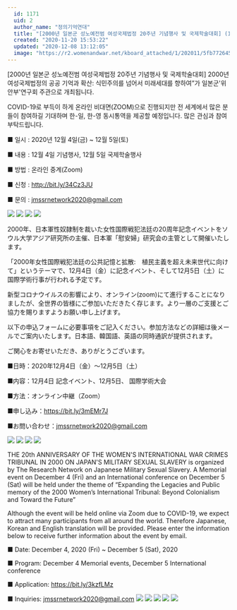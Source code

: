 ```yaml
---
  id: 1171
  uid: 2
  author_name: "정의기억연대"
  title: "[2000년 일본군 성노예전범 여성국제법정 20주년 기념행사 및 국제학술대회] (12.4~12.5 ZOOM) ENG/JPN"
  created: "2020-11-20 15:53:22"
  updated: "2020-12-08 13:12:05"
  image: "https://r2.womenandwar.net/kboard_attached/1/202011/5fb7726457f696316735.jpg"
---
```

\[2000년 일본군 성노예전범 여성국제법정 20주년 기념행사 및 국제학술대회\] 2000년 여성국제법정의 공공 기억과 확산: 식민주의를 넘어서 미래세대를 향하여”가 일본군'위안부'연구회 주관으로 개최됩니다.

COVID-19로 부득이 하게 온라인 비대면(ZOOM)으로 진행되지만 전 세계에서 많은 분들이 참여하길 기대하며 한-일, 한-영 동시통역을 제공할 예정입니다. 많은 관심과 참여 부탁드립니다. 

■ 일시 : 2020년 12월 4일(금) ~ 12월 5일(토)

■ 내용 : 12월 4일 기념행사, 12월 5일 국제학술행사

■ 방법 : 온라인 중계(Zoom)

■ 신청 : http://bit.ly/34Cz3JU

■ 문의 : jmssrnetwork2020@gmail.com

![](https://r2.womenandwar.net/kboard_attached/1/202011/5fb7726457f696316735.jpg) ![](https://r2.womenandwar.net/kboard_attached/1/202011/5fb7726453f786626106.jpg) ![](https://r2.womenandwar.net/kboard_attached/1/202011/5fb772644f74f4102775.jpg) ![](https://r2.womenandwar.net/kboard_attached/1/202011/5fb7726449f9b8099227.jpg)

2000年、日本軍性奴隷制を裁いた女性国際戦犯法廷の20周年記念イベントをソウル大学アジア研究所の主催、日本軍「慰安婦」研究会の主管として開催いたします。

「2000年女性国際戦犯法廷の公共記憶と拡散:　植民主義を超え未来世代に向けて」というテーマで、12月4日（金）に記念イベント、そして12月5日（土）に国際学術行事が行われる予定です。

新型コロナウイルスの影響により、オンライン(zoom)にて進行することになりましたが、全世界の皆様にご参加いただきたく存じます。より一層のご支援とご協力を賜りますようお願い申し上げます。

以下の申込フォームに必要事項をご記入ください。参加方法などの詳細は後メールでご案内いたします。日本語、韓国語、英語の同時通訳が提供されます。

ご関心をお寄せいただき、ありがとうございます。

■日時：2020年12月4日（金）〜12月5日（土）

■内容：12月4日 記念イベント、12月5日、 国際学術大会

■方法：オンライン中継（Zoom）

■申し込み：https://bit.ly/3mEMr7J

■お問い合わせ：jmssrnetwork2020@gmail.com

![](https://r2.womenandwar.net/kboard_attached/1/202011/5fb7729b497e67353135.jpg) ![](https://r2.womenandwar.net/kboard_attached/1/202011/5fb7729b3c5e45441342.jpg) ![](https://r2.womenandwar.net/kboard_attached/1/202011/5fb7729b3376a7643167.jpg) ![](https://r2.womenandwar.net/kboard_attached/1/202011/5fb7729b42ddf1534737.jpg)

THE 20th ANNIVERSARY OF THE WOMEN'S INTERNATIONAL WAR CRIMES TRIBUNAL IN 2000 ON JAPAN'S MILITARY SEXUAL SLAVERY is organized by The Research Network on Japanese Military Sexual Slavery. A Memorial event on December 4 (Fri) and an International conference on December 5 (Sat) will be held under the theme of “Expanding the Legacies and Public memory of the 2000 Women’s International Tribunal: Beyond Colonialism and Toward the Future”

Although the event will be held online via Zoom due to COVID-19, we expect to attract many participants from all around the world. Therefore Japanese, Korean and English translation will be provided. Please enter the information below to receive further information about the event by email.

■ Date: December 4, 2020 (Fri) ~ December 5 (Sat), 2020

■ Program: December 4 Memorial events, December 5 International conference

■ Application: https://bit.ly/3kzfLMz

■ Inquiries: jmssrnetwork2020@gmail.com 
 ![](https://r2.womenandwar.net/kboard_attached/1/202011/5fb772bab47697959972.jpg) ![](https://r2.womenandwar.net/kboard_attached/1/202011/5fb772baad5109842208.jpg) ![](https://r2.womenandwar.net/kboard_attached/1/202011/5fb772baa5e8b9728506.jpg) ![](https://r2.womenandwar.net/kboard_attached/1/202011/5fb772ba9ea1b2496779.jpg) ![](https://r2.womenandwar.net/kboard_attached/1/202011/5fb772ba950911536163.jpg)